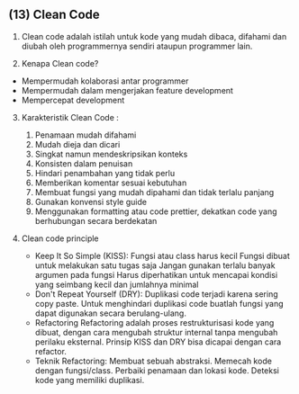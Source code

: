 ## (13) Clean Code

1. Clean code adalah istilah untuk kode yang mudah dibaca, difahami dan diubah oleh programmernya sendiri ataupun programmer lain.

2. Kenapa Clean code?
- Mempermudah kolaborasi antar programmer
- Mempermudah dalam mengerjakan feature development 
- Mempercepat development

3. Karakteristik Clean Code :
    1. Penamaan mudah difahami
    2. Mudah dieja dan dicari
    3. Singkat namun mendeskripsikan konteks
    4. Konsisten dalam penuisan
    5. Hindari penambahan yang tidak perlu
    6. Memberikan komentar sesuai kebutuhan
    7. Membuat fungsi yang mudah dipahami dan tidak terlalu panjang
    8. Gunakan konvensi style guide
    9. Menggunakan formatting atau code prettier, dekatkan code yang berhubungan secara berdekatan

4. Clean code principle 
    - Keep It So Simple (KISS):
        Fungsi atau class harus kecil
        Fungsi dibuat untuk melakukan satu tugas saja
        Jangan gunakan terlalu banyak argumen pada fungsi
        Harus diperhatikan untuk mencapai kondisi yang seimbang
        kecil dan jumlahnya minimal
    - Don't Repeat Yourself (DRY):
        Duplikasi code terjadi karena sering copy paste. Untuk menghindari duplikasi code buatlah fungsi yang dapat digunakan secara berulang-ulang.
    - Refactoring 
        Refactoring adalah proses restrukturisasi kode yang dibuat, dengan cara mengubah struktur internal tanpa mengubah perilaku eksternal. Prinsip KISS dan DRY bisa dicapai dengan cara refactor.
    - Teknik Refactoring:
        Membuat sebuah abstraksi.
        Memecah kode dengan fungsi/class.
        Perbaiki penamaan dan lokasi kode.
        Deteksi kode yang memiliki duplikasi.